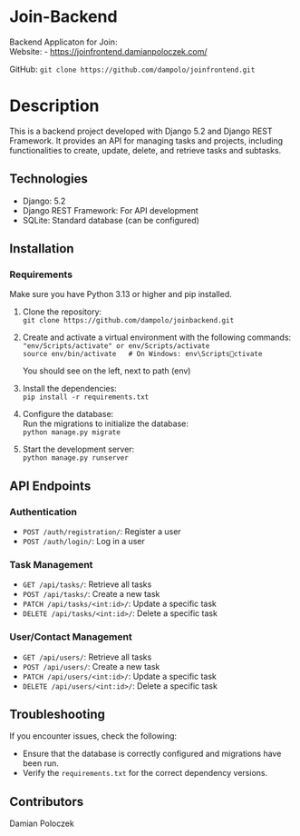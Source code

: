 # Join-Backend
Backend Applicaton for Join:   
Website:
    - https://joinfrontend.damianpoloczek.com/

GitHub:
    `git clone https://github.com/dampolo/joinfrontend.git`

# Description
This is a backend project developed with Django 5.2 and Django REST Framework. It provides an API for managing tasks and projects, including functionalities to create, update, delete, and retrieve tasks and subtasks.

## Technologies
- Django: 5.2
- Django REST Framework: For API development  
- SQLite: Standard database (can be configured)  

## Installation

### Requirements
Make sure you have Python 3.13 or higher and pip installed.

1. Clone the repository:  
   `git clone https://github.com/dampolo/joinbackend.git`

2. Create and activate a virtual environment with the following commands:  
   `"env/Scripts/activate" or env/Scripts/activate`  
   `source env/bin/activate   # On Windows: env\Scriptsctivate`

   You should see on the left, next to path (env)

3. Install the dependencies:  
   `pip install -r requirements.txt`

4. Configure the database:  
   Run the migrations to initialize the database:  
   `python manage.py migrate`

5. Start the development server:  
   `python manage.py runserver`

## API Endpoints

### Authentication
- `POST /auth/registration/`: Register a user  
- `POST /auth/login/`: Log in a user  

### Task Management
- `GET /api/tasks/`: Retrieve all tasks  
- `POST /api/tasks/`: Create a new task  
- `PATCH /api/tasks/<int:id>/`: Update a specific task  
- `DELETE /api/tasks/<int:id>/`: Delete a specific task  

### User/Contact Management
- `GET /api/users/`: Retrieve all tasks  
- `POST /api/users/`: Create a new task  
- `PATCH /api/users/<int:id>/`: Update a specific task  
- `DELETE /api/users/<int:id>/`: Delete a specific task 

## Troubleshooting
If you encounter issues, check the following:

- Ensure that the database is correctly configured and migrations have been run.
- Verify the `requirements.txt` for the correct dependency versions.

## Contributors
Damian Poloczek
